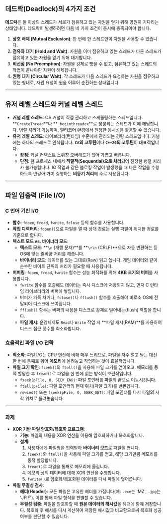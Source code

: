 ## 데드락(Deadlock)의 4가지 조건

**데드락**은 둘 이상의 스레드가 서로가 점유하고 있는 자원을 얻기 위해 영원히 기다리는 상태입니다. 데드락이 발생하려면 다음 네 가지 조건이 동시에 충족되어야 합니다.

1.  **상호 배제 (Mutual Exclusion)**: 한 번에 한 스레드만이 자원을 사용할 수 있습니다.
2.  **점유와 대기 (Hold and Wait)**: 자원을 이미 점유하고 있는 스레드가 다른 스레드가 점유하고 있는 자원을 얻기 위해 대기합니다.
3.  **비선점 (No Preemption)**: 자원을 강제로 뺏을 수 없고, 점유하고 있는 스레드의 작업이 끝나야만 자원이 해제됩니다.
4.  **원형 대기 (Circular Wait)**: 각 스레드가 다음 스레드가 요청하는 자원을 점유하고 있는 형태로, 자원 요청이 원을 이루어 순환하는 상태입니다.

---

## 유저 레벨 스레드와 커널 레벨 스레드

* **커널 레벨 스레드**: OS 커널이 직접 관리하고 스케줄링하는 스레드입니다. **`CreateThread`**나 **`_beginthreadex`**로 생성되는 스레드가 이에 해당합니다. 병렬 처리가 가능하며, 멀티코어 환경에서 진정한 동시성을 활용할 수 있습니다.
* **유저 레벨 스레드**: 라이브러리(런타임) 수준에서 관리되는 경량 스레드입니다. 커널에는 하나의 스레드로 인식됩니다. **`C#`의 코루틴**이나 **`C++20`의 코루틴**이 대표적입니다.
    * **장점**: 커널 컨텍스트 스위칭 오버헤드가 없어 가볍고 빠릅니다.
    * **단점**: 한 프로세스 내에서 **직렬적(Sequential)으로 처리**되어 진정한 병렬 처리가 불가능합니다. IO 작업과 같은 블로킹 작업이 발생했을 때 다른 작업을 수행하도록 번갈아 가며 실행하는 **비동기 처리**에 주로 사용됩니다. 

---

## 파일 입출력 (File I/O)

### C 언어 기반 I/O

* **함수**: `fopen`, `fread`, `fwrite`, `fclose` 등의 함수를 사용합니다.
* **작업 디렉터리**: `fopen()`으로 파일을 열 때 상대 경로는 실행 파일이 위치한 경로를 기준으로 합니다.
* **텍스트 모드 vs. 바이너리 모드**:
    * **텍스트 모드**: **`\n` (개행 문자)**를 **`\r\n` (CRLF)**으로 자동 변환하는 등 OS에 맞는 줄바꿈 처리를 해줍니다.
    * **바이너리 모드**: 데이터를 있는 그대로(Raw) 읽고 씁니다. 게임 데이터와 같이 순수한 바이트 단위의 처리가 필요할 때 사용됩니다.
* **버퍼링**: `fopen`, `fread`, `fwrite` 함수는 성능 최적화를 위해 **4KB 크기의 버퍼**를 사용합니다.
    * `fwrite` 함수를 호출해도 데이터는 즉시 디스크에 저장되지 않고, 먼저 C 런타임 라이브러리의 버퍼에 쌓입니다.
    * 버퍼가 가득 차거나, `fclose()`나 `fflush()` 함수를 호출해야 비로소 OS에 전달되어 디스크에 쓰여집니다.
    * `fflush()` 함수는 버퍼의 내용을 디스크로 강제로 밀어내는(flush) 역할을 합니다.
    * **파일 캐시**: 운영체제도 `Read`나 `Write` 작업 시 **파일 캐시(RAM)**를 사용하여 디스크 접근 횟수를 최소화합니다.

### 효율적인 파일 I/O 전략

* **최소화**: 파일 I/O는 CPU 연산에 비해 매우 느리므로, 파일을 자주 열고 닫는 대신 한 번에 통째로 읽어 **메모리**에 올려놓고 작업하는 것이 효율적입니다.
* **파일 크기 확인**: `fseek()`와 `ftell()`을 사용해 파일 크기를 얻어오고, 메모리를 동적 할당한 후 `fread()`로 파일을 한 번에 읽는 방식이 보편적입니다.
    * `fseek(pFile, 0, SEEK_END)`: 파일 포인터를 파일의 끝으로 이동시킵니다.
    * `ftell(pFile)`: 파일 포인터의 현재 위치(파일 크기)를 반환합니다.
    * `rewind()` 또는 `fseek(pFile, 0, SEEK_SET)`: 파일 포인터를 다시 파일의 시작 위치로 돌려놓습니다.

---

### 과제

* **XOR 기반 파일 암호화/복호화 프로그램**:
    * **기능**: 파일의 내용을 XOR 연산을 이용해 암호화하거나 복호화합니다.
    * **설계**:
        1.  사용자에게 파일명을 입력받아 **바이너리 모드**로 파일을 엽니다.
        2.  `fseek()`와 `ftell()`을 사용해 파일 크기를 얻고, 해당 크기만큼 메모리를 동적 할당합니다.
        3.  `fread()`로 파일을 통째로 메모리에 올립니다.
        4.  메모리 상의 데이터에 대해 XOR 연산을 수행합니다.
        5.  `fwrite()`로 암호화/복호화된 데이터를 다시 파일에 덮어씁니다.
* **파일 무결성 검사**:
    * **헤더(Header)**: 모든 파일은 고유한 헤더를 가집니다(예: `.exe`는 'MZ', `.jpg`는 'JFIF'). 이를 통해 파일 형식을 판별할 수 있습니다.
    * **무결성 검증**: 파일을 암호화할 때 **원본 데이터의 해시값**을 헤더에 함께 저장합니다. 복호화 후 해시를 다시 계산하여 저장된 해시값과 비교함으로써 복호화 성공 여부를 판단할 수 있습니다.